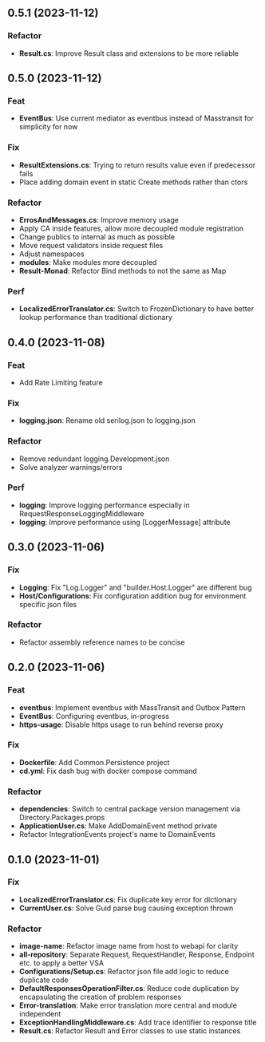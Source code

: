 ## 0.5.1 (2023-11-12)

### Refactor

- **Result.cs**: Improve Result class and extensions to be more reliable

## 0.5.0 (2023-11-12)

### Feat

- **EventBus**: Use current mediator as eventbus instead of Masstransit for simplicity for now

### Fix

- **ResultExtensions.cs**: Trying to return results value even if predecessor fails
- Place adding domain event in static Create methods rather than ctors

### Refactor

- **ErrosAndMessages.cs**: Improve memory usage
- Apply CA inside features, allow more decoupled module registration
- Change publics to internal as much as possible
- Move request validators inside request files
- Adjust namespaces
- **modules**: Make modules more decoupled
- **Result-Monad**: Refactor Bind methods to not the same as Map

### Perf

- **LocalizedErrorTranslator.cs**: Switch to FrozenDictionary to have better lookup performance than traditional dictionary

## 0.4.0 (2023-11-08)

### Feat

- Add Rate Limiting feature

### Fix

- **logging.json**: Rename old serilog.json to logging.json

### Refactor

- Remove redundant logging.Development.json
- Solve analyzer warnings/errors

### Perf

- **logging**: Improve logging performance especially in RequestResponseLoggingMiddleware
- **logging**: Improve performance using [LoggerMessage] attribute

## 0.3.0 (2023-11-06)

### Fix

- **Logging**: Fix "Log.Logger" and "builder.Host.Logger" are different bug
- **Host/Configurations**: Fix configuration addition bug for environment specific json files

### Refactor

- Refactor assembly reference names to be concise

## 0.2.0 (2023-11-06)

### Feat

- **eventbus**: Implement eventbus with MassTransit and Outbox Pattern
- **EventBus**: Configuring eventbus, in-progress
- **https-usage**: Disable https usage to run behind reverse proxy

### Fix

- **Dockerfile**: Add Common.Persistence project
- **cd.yml**: Fix dash bug with docker compose command

### Refactor

- **dependencies**: Switch to central package version management via Directory.Packages.props
- **ApplicationUser.cs**: Make AddDomainEvent method private
- Refactor IntegrationEvents project's name to DomainEvents

## 0.1.0 (2023-11-01)

### Fix

- **LocalizedErrorTranslator.cs**: Fix duplicate key error for dictionary
- **CurrentUser.cs**: Solve Guid parse bug causing exception thrown

### Refactor

- **image-name**: Refactor image name from host to webapi for clarity
- **all-repository**: Separate Request, RequestHandler, Response, Endpoint etc. to apply a better VSA
- **Configurations/Setup.cs**: Refactor json file add logic to reduce duplicate code
- **DefaultResponsesOperationFilter.cs**: Reduce code duplication by encapsulating the creation of problem responses
- **Error-translation**: Make error translation more central and module independent
- **ExceptionHandlingMiddleware.cs**: Add trace identifier to response title
- **Result.cs**: Refactor Result and Error classes to use static instances
